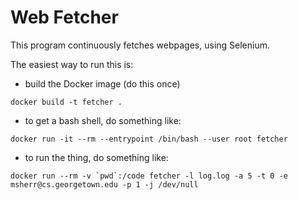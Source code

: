 # Web Fetcher

This program continuously fetches webpages, using Selenium.

The easiest way to run this is:

* build the Docker image (do this once)
```
docker build -t fetcher .
```

* to get a bash shell, do something like:
```
docker run -it --rm --entrypoint /bin/bash --user root fetcher
```

* to run the thing, do something like:
```
docker run --rm -v `pwd`:/code fetcher -l log.log -a 5 -t 0 -e msherr@cs.georgetown.edu -p 1 -j /dev/null
```

